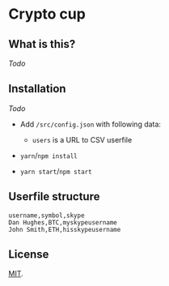 # Crypto cup

## What is this?

_Todo_

## Installation

_Todo_

- Add `/src/config.json` with following data:
	- `users` is a URL to CSV userfile

- `yarn`/`npm install`
- `yarn start`/`npm start`

## Userfile structure

```csv
username,symbol,skype
Dan Hughes,BTC,myskypeusername
John Smith,ETH,hisskypeusername
```

## License

[MIT](/LICENSE.md).
